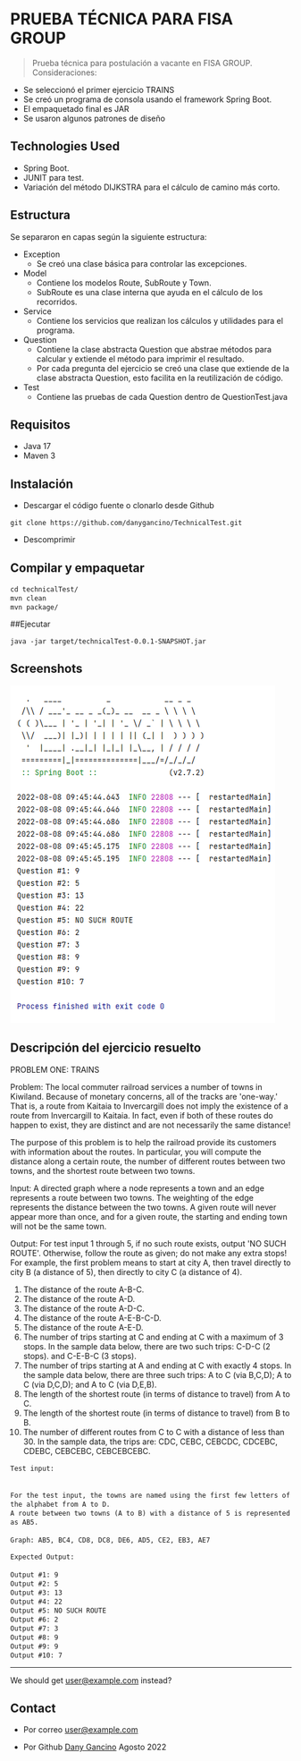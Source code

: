 # PRUEBA TÉCNICA PARA FISA GROUP

> Prueba técnica para postulación a vacante en FISA GROUP.
> Consideraciones:

* Se seleccionó el primer ejercicio TRAINS
* Se creó un programa de consola usando el framework Spring Boot.
* El empaquetado final es JAR
* Se usaron algunos patrones de diseño


## Technologies Used
- Spring Boot.
- JUNIT para test.
- Variación del método DIJKSTRA para el cálculo de camino más corto.  

## Estructura
Se separaron en capas según la siguiente estructura:
- Exception
  - Se creó una clase básica para controlar las excepciones. 
- Model
  - Contiene los modelos Route, SubRoute y Town.
  - SubRoute es una clase interna que ayuda en el cálculo de los recorridos. 
- Service
  - Contiene los servicios que realizan los cálculos y utilidades para el programa.
- Question
  - Contiene la clase abstracta Question que abstrae métodos para calcular y extiende el método para imprimir el resultado.
  - Por cada pregunta del ejercicio se creó una clase que extiende de la clase abstracta Question, esto facilita en la reutilización de código. 
- Test
  - Contiene las pruebas de cada Question dentro de QuestionTest.java



## Requisitos
- Java 17
- Maven 3

## Instalación
- Descargar el código fuente o clonarlo desde Github 
```
git clone https://github.com/danygancino/TechnicalTest.git
```
- Descomprimir


## Compilar y empaquetar

```
cd technicalTest/
mvn clean
mvn package/
```

##Ejecutar
```
java -jar target/technicalTest-0.0.1-SNAPSHOT.jar
```

## Screenshots
![Example screenshot](./screen.png)


## Descripción del ejercicio resuelto

PROBLEM ONE: TRAINS

Problem:  The local commuter railroad services a number of towns in Kiwiland.  Because of monetary concerns, all of the tracks are 'one-way.'  That is, a route from Kaitaia to Invercargill does not imply the existence of a route from Invercargill to Kaitaia.  In fact, even if both of these routes do happen to exist, they are distinct and are not necessarily the same distance!

The purpose of this problem is to help the railroad provide its customers with information about the routes.  In particular, you will compute the distance along a certain route, the number of different routes between two towns, and the shortest route between two towns.

Input:  A directed graph where a node represents a town and an edge represents a route between two towns.  The weighting of the edge represents the distance between the two towns.  A given route will never appear more than once, and for a given route, the starting and ending town will not be the same town.

Output: For test input 1 through 5, if no such route exists, output 'NO SUCH ROUTE'.  Otherwise, follow the route as given; do not make any extra stops!  For example, the first problem means to start at city A, then travel directly to city B (a distance of 5), then directly to city C (a distance of 4).

1. The distance of the route A-B-C.
2. The distance of the route A-D.
3. The distance of the route A-D-C.
4. The distance of the route A-E-B-C-D.
5. The distance of the route A-E-D.
6. The number of trips starting at C and ending at C with a maximum of 3 stops.  In the sample data below, there are two such trips: C-D-C (2 stops). and C-E-B-C (3 stops).
7. The number of trips starting at A and ending at C with exactly 4 stops.  In the sample data below, there are three such trips: A to C (via B,C,D); A to C (via D,C,D); and A to C (via D,E,B).
8. The length of the shortest route (in terms of distance to travel) from A to C.
9. The length of the shortest route (in terms of distance to travel) from B to B.
10. The number of different routes from C to C with a distance of less than 30.  In the sample data, the trips are: CDC, CEBC, CEBCDC, CDCEBC, CDEBC, CEBCEBC, CEBCEBCEBC.

```
Test input:


For the test input, the towns are named using the first few letters of the alphabet from A to D.  
A route between two towns (A to B) with a distance of 5 is represented as AB5.

Graph: AB5, BC4, CD8, DC8, DE6, AD5, CE2, EB3, AE7
```

```
Expected Output:

Output #1: 9
Output #2: 5
Output #3: 13
Output #4: 22
Output #5: NO SUCH ROUTE
Output #6: 2
Output #7: 3
Output #8: 9
Output #9: 9
Output #10: 7
```

---
We should get <a href="mailto:danygancino@gmail.com">user@example.com</a> instead?

## Contact
- Por correo <a href="mailto:danygancino@gmail.com">user@example.com</a> 

- Por Github [Dany Gancino](https://github.com/danygancino/) Agosto 2022
